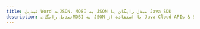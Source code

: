 ---title: تبدیل Word بهJSON، MOBI به JSON مبدل رایگان یا Java SDKdescription: تبدیل رایگانMOBI به JSON با استفاده از Java Cloud APIs & SDK. همچنین اسناد Microsoft Word و OpenOffice را در Cloud ایجاد، ویرایش و رندر کنید.---